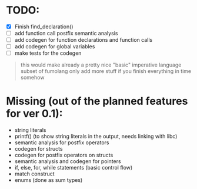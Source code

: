 # TODO:
   - [X] Finish find_declaration()
   - [ ] add function call postfix semantic analysis
   - [ ] add codegen for function declarations and function calls
   - [ ] add codegen for global variables
   - [ ] make tests for the codegen

> this would make already a pretty nice "basic" imperative language subset of fumolang
> only add more stuff if you finish everything in time somehow

# Missing (out of the planned features for ver 0.1):
   - string literals
   - printf() (to show string literals in the output, needs linking with libc)
   - semantic analysis for postfix operators
   - codegen for structs
   - codegen for postfix operators on structs
   - semantic analysis and codegen for pointers
   - if, else, for, while statements (basic control flow)
   - match construct
   - enums (done as sum types)
